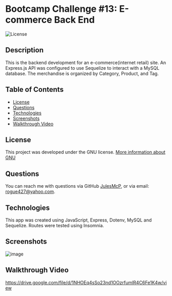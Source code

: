 # Bootcamp Challenge #13: E-commerce Back End 

![License](https://img.shields.io/badge/License-GNU-blue)

## Description
This is the backend development for an e-commerce(internet retail) site. An Express.js API was configured to use Sequelize to interact with a MySQL database. The merchandise is organized by Category, Product, and Tag. 

## Table of Contents
- [License](#License)
- [Questions](#questions)
- [Technologies](#technologies)
- [Screenshots](#screenshots)
- [Walkthrough Video](#walkthrough)
## License 
This project was developed under the GNU license.
[More information about GNU](https://opensource.org/licenses/GNU)


## Questions
You can reach me with questions via GitHub [JulesMcP](https://github.com/JulesMcP), or via email: [rogue427@yahoo.com](mailto:rogue427@yahoo.com).


## Technologies
This app was created using JavaScript, Express, Dotenv, MySQL and Sequelize. Routes were tested using Insomnia.


## Screenshots
![image](https://user-images.githubusercontent.com/95149604/159104671-93802e73-4301-4bb1-9253-682b0f3d81da.png)

## Walkthrough Video
https://drive.google.com/file/d/1NHOEq4sSo23nd1OOzrfumlR4C6Fe1K4w/view

